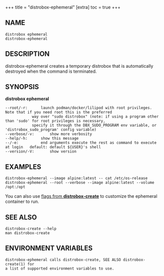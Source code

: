 +++
title = "distrobox-ephemeral"
[extra]
toc = true
+++

<!-- markdownlint-disable MD010 MD036 -->
## NAME

	distrobox ephemeral
	distrobox-ephemeral

## DESCRIPTION

distrobox-ephemeral creates a temporary distrobox that is automatically destroyed
when the command is terminated.

## SYNOPSIS

**distrobox ephemeral**

	--root/-r:		launch podman/docker/lilipod with root privileges. Note that if you need root this is the preferred
				way over "sudo distrobox" (note: if using a program other than 'sudo' for root privileges is necessary,
				specify it through the DBX_SUDO_PROGRAM env variable, or 'distrobox_sudo_program' config variable)
	--verbose/-v:		show more verbosity
	--help/-h:		show this message
	--/-e:			end arguments execute the rest as command to execute at login	default: default ${USER}'s shell
	--version/-V:		show version

## EXAMPLES

	distrobox-ephemeral --image alpine:latest -- cat /etc/os-release
	distrobox-ephemeral --root --verbose --image alpine:latest --volume /opt:/opt

You can also use [flags from **distrobox-create**](@/usage/distrobox-create.md) to customize the ephemeral container to run.

## SEE ALSO

	distrobox-create --help
	man distrobox-create

## ENVIRONMENT VARIABLES

	distrobox-ephemeral calls distrobox-create, SEE ALSO distrobox-create(1) for
	a list of supported environment variables to use.
